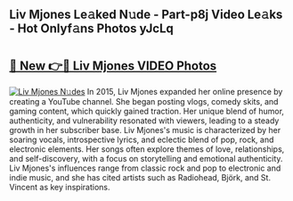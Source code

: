 ## Liv Mjones Le𝚊ked N𝚞de - Part-p8j Video Le𝚊ks - Hot Onlyf𝚊ns Photos yJcLq

# <h2><a href="http://ab17860.deff.icu/?id=Liv+Mjones">🔗 New 👉🔴 Liv Mjones VIDEO Photos</a></h2>

[![Liv Mjones N𝚞des](https://i.imgur.com/rIISA9y.gif)](http://ab17860.deff.icu/?id=Liv+Mjones)
In 2015, Liv Mjones expanded her online presence by creating a YouTube channel. She began posting vlogs, comedy skits, and gaming content, which quickly gained traction. Her unique blend of humor, authenticity, and vulnerability resonated with viewers, leading to a steady growth in her subscriber base. Liv Mjones's music is characterized by her soaring vocals, introspective lyrics, and eclectic blend of pop, rock, and electronic elements. Her songs often explore themes of love, relationships, and self-discovery, with a focus on storytelling and emotional authenticity. Liv Mjones's influences range from classic rock and pop to electronic and indie music, and she has cited artists such as Radiohead, Björk, and St. Vincent as key inspirations.
